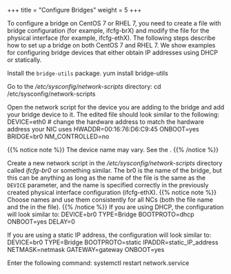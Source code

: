 +++
title = "Configure Bridges"
weight = 5
+++

To configure a bridge on CentOS 7 or RHEL 7, you need to create a file with bridge configuration (for example, ifcfg-brX) and modify the file for the physical interface (for example, ifcfg-ethX). The following steps describe how to set up a bridge on both CentOS 7 and RHEL 7. We show examples for configuring bridge devices that either obtain IP addresses using DHCP or statically. 

Install the `bridge-utils` package. 
    yum install bridge-utils

Go to the */etc/sysconfig/network-scripts* directory: 
    cd /etc/sysconfig/network-scripts

Open the network script for the device you are adding to the bridge and add your bridge device to it. The edited file should look similar to the following: 
    DEVICE=eth0
    # change the hardware address to match the hardware address your NIC uses
    HWADDR=00:16:76:D6:C9:45
    ONBOOT=yes
    BRIDGE=br0
    NM_CONTROLLED=no


{{% notice note %}}
The device name may vary. See the . 
{{% /notice %}}


Create a new network script in the */etc/sysconfig/network-scripts* directory called *ifcfg-br0* or something similar. The br0 is the name of the bridge, but this can be anything as long as the name of the file is the same as the `DEVICE` parameter, and the name is specified correctly in the previously created physical interface configuration (ifcfg-ethX). 
{{% notice note %}}
Choose names and use them consistently for all NCs (both the file name and the in the file). 
{{% /notice %}}
If you are using DHCP, the configuration will look similar to: 
    DEVICE=br0
    TYPE=Bridge
    BOOTPROTO=dhcp
    ONBOOT=yes
    DELAY=0

If you are using a static IP address, the configuration will look similar to: 
    DEVICE=br0
    TYPE=Bridge
    BOOTPROTO=static
    IPADDR=static_IP_address
    NETMASK=netmask
    GATEWAY=gateway
    ONBOOT=yes

Enter the following command: 
    systemctl restart network.service

